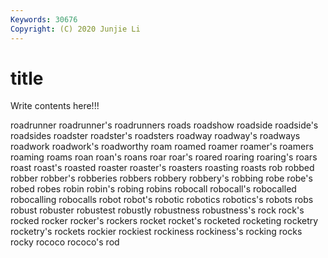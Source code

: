 ```yaml
---
Keywords: 30676
Copyright: (C) 2020 Junjie Li
---
```


# title

Write contents here!!!

roadrunner 
roadrunner's 
roadrunners 
roads
roadshow 
roadside 
roadside's 
roadsides 
roadster 
roadster's 
roadsters 
roadway 
roadway's 
roadways
roadwork 
roadwork's 
roadworthy 
roam 
roamed 
roamer 
roamer's 
roamers 
roaming 
roams
roan 
roan's 
roans 
roar 
roar's 
roared 
roaring 
roaring's 
roars 
roast
roast's 
roasted 
roaster 
roaster's 
roasters 
roasting 
roasts 
rob 
robbed 
robber
robber's 
robberies 
robbers 
robbery 
robbery's 
robbing 
robe 
robe's 
robed 
robes
robin 
robin's 
robing 
robins 
robocall 
robocall's 
robocalled 
robocalling 
robocalls 
robot
robot's 
robotic 
robotics 
robotics's 
robots 
robs 
robust 
robuster 
robustest 
robustly
robustness 
robustness's 
rock 
rock's 
rocked 
rocker 
rocker's 
rockers 
rocket 
rocket's
rocketed 
rocketing 
rocketry 
rocketry's 
rockets 
rockier 
rockiest 
rockiness 
rockiness's 
rocking
rocks 
rocky 
rococo 
rococo's 
rod 
